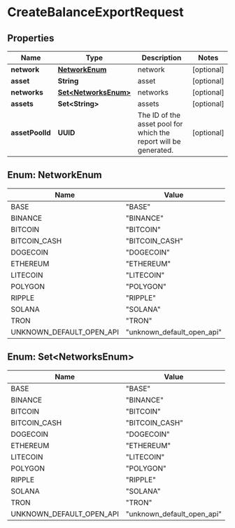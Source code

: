 

# CreateBalanceExportRequest


## Properties

| Name | Type | Description | Notes |
|------------ | ------------- | ------------- | -------------|
|**network** | [**NetworkEnum**](#NetworkEnum) | network |  [optional] |
|**asset** | **String** | asset |  [optional] |
|**networks** | [**Set&lt;NetworksEnum&gt;**](#Set&lt;NetworksEnum&gt;) | networks |  [optional] |
|**assets** | **Set&lt;String&gt;** | assets |  [optional] |
|**assetPoolId** | **UUID** | The ID of the asset pool for which the report will be generated. |  [optional] |



## Enum: NetworkEnum

| Name | Value |
|---- | -----|
| BASE | &quot;BASE&quot; |
| BINANCE | &quot;BINANCE&quot; |
| BITCOIN | &quot;BITCOIN&quot; |
| BITCOIN_CASH | &quot;BITCOIN_CASH&quot; |
| DOGECOIN | &quot;DOGECOIN&quot; |
| ETHEREUM | &quot;ETHEREUM&quot; |
| LITECOIN | &quot;LITECOIN&quot; |
| POLYGON | &quot;POLYGON&quot; |
| RIPPLE | &quot;RIPPLE&quot; |
| SOLANA | &quot;SOLANA&quot; |
| TRON | &quot;TRON&quot; |
| UNKNOWN_DEFAULT_OPEN_API | &quot;unknown_default_open_api&quot; |



## Enum: Set&lt;NetworksEnum&gt;

| Name | Value |
|---- | -----|
| BASE | &quot;BASE&quot; |
| BINANCE | &quot;BINANCE&quot; |
| BITCOIN | &quot;BITCOIN&quot; |
| BITCOIN_CASH | &quot;BITCOIN_CASH&quot; |
| DOGECOIN | &quot;DOGECOIN&quot; |
| ETHEREUM | &quot;ETHEREUM&quot; |
| LITECOIN | &quot;LITECOIN&quot; |
| POLYGON | &quot;POLYGON&quot; |
| RIPPLE | &quot;RIPPLE&quot; |
| SOLANA | &quot;SOLANA&quot; |
| TRON | &quot;TRON&quot; |
| UNKNOWN_DEFAULT_OPEN_API | &quot;unknown_default_open_api&quot; |



